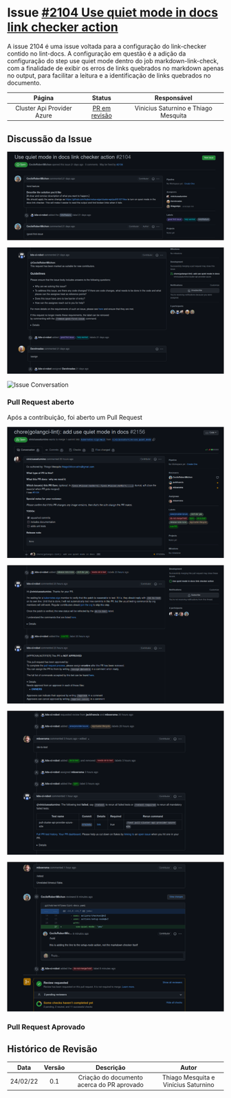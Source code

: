 # Issue [#2104 Use quiet mode in docs link checker action](https://github.com/kubernetes-sigs/cluster-api-provider-azure/issues/2104)

A issue 2104 é uma issue voltada para a configuração do link-checker contido no lint-docs. A configuração em questão é a adição da configuração do step use quiet mode dentro do job markdown-link-check, com a finalidade de exibir os erros de links quebrados no markdown apenas no output, para facilitar a leitura e a identificação de links quebrados no documento.

|Página|Status|Responsável|
|:--:|:--:|:--:|
|Cluster Api Provider Azure|[PR em revisão](https://github.com/kubernetes-sigs/cluster-api-provider-azure/pull/2156)|Vinicius Saturnino e Thiago Mesquita|

## Discussão da Issue

![Issue Opened](../../../assets/sprint3/issue2104/issueopened.png)

![Issue Conversation](../../../assets/sprint3/issue2104/issueconversation1.png)

![Issue Conversation](../../../assets/sprint1/issue2104/issueconversation2.png)

### Pull Request aberto

Após a contribuição, foi aberto um Pull Request

![PR Opened](../../../assets/sprint3/issue2104/pr1.png)

![PR Opened](../../../assets/sprint3/issue2104/pr2.png)

![PR Opened](../../../assets/sprint3/issue2104/pr3.png)

![PR Opened](../../../assets/sprint3/issue2104/pr4.png)

### Pull Request Aprovado


## Histórico de Revisão
|Data|Versão|Descrição|Autor|
|:--:|:--:|:--:|:--:|
|24/02/22|0.1|Criação do documento acerca do PR aprovado|Thiago Mesquita e Vinícius Saturnino|